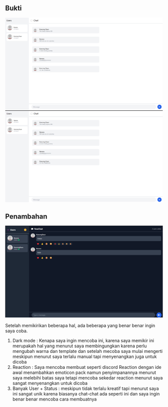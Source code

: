 ## Bukti
![Gambar 1](<Gambar/Screenshot 2025-05-22 183344.png>)
![Gambar 2](<Gambar/Screenshot 2025-05-22 183404.png>)

## Penambahan
![Gambar 3](Gambar/image.png)

Setelah memikirikan beberapa hal, ada beberapa yang benar benar ingin saya coba.
1. Dark mode : Kenapa saya ingin mencoba ini, karena saya memikir ini merupakah hal yang menurut saya membingungkan karena perlu mengubah warna dan template dan setelah mecoba saya mulai mengerti meskipun menurut saya terlalu manual tapi menyenangkan juga untuk dicoba 
2. Reaction : Saya mencoba membuat seperti discord Reaction dengan ide awal menambahkan emoticon pack namun penyimpanannya menurut saya melebihi batas saya tetapi mencoba sekedar reaction menurut saya sangat menyenangkan untuk dicoba
3. Banyak User + Status : meskipun tidak terlalu kreatif tapi menurut saya ini sangat unik karena biasanya chat-chat ada seperti ini dan saya ingin benar benar mencoba cara membuatnya
